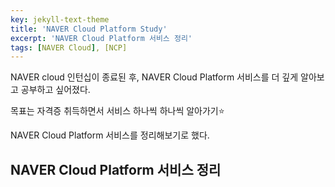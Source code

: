```yaml
---
key: jekyll-text-theme
title: 'NAVER Cloud Platform Study'
excerpt: 'NAVER Cloud Platform 서비스 정리'
tags: [NAVER Cloud], [NCP]
---
```



NAVER cloud 인턴십이 종료된 후, NAVER Cloud Platform 서비스를 더 깊게 알아보고 공부하고 싶어졌다.

목표는 자격증 취득하면서 서비스 하나씩 하나씩 알아가기:star:

NAVER Cloud Platform 서비스를 정리해보기로 했다.



## NAVER Cloud Platform 서비스 정리